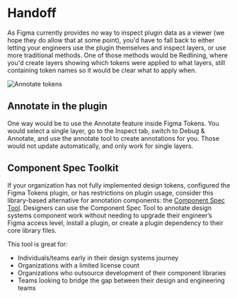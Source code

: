 # Handoff

As Figma currently provides no way to inspect plugin data as a viewer (we hope they do allow that at some point), you'd have to fall back to either letting your engineers use the plugin themselves and inspect layers, or use more traditional methods. One of those methods would be Redlining, where you'd create layers showing which tokens were applied to what layers, still containing token names so it would be clear what to apply when.

<img src="/annotate-1.gif" alt="Annotate tokens" />

## Annotate in the plugin
One way would be to use the Annotate feature inside Figma Tokens. You would select a single layer, go to the Inspect tab, switch to Debug & Annotate, and use the annotate tool to create annotations for you. Those would not update automatically, and only work for single layers.

## Component Spec Toolkit
If your organization has not fully implemented design tokens, configured the Figma Tokens plugin, or has restrictions on plugin usage, consider this library-based alternative for annotation components: the [Component Spec Tool](https://bit.ly/3HYxszW). Designers can use the Component Spec Tool to annotate design systems component work without needing to upgrade their engineer’s Figma access level, install a plugin, or create a plugin dependency to their core library files. 

This tool is great for:
- Individuals/teams early in their design systems journey
- Organizations with a limited license count
- Organizations who outsource development of their component libraries
- Teams looking to bridge the gap between their design and engineering teams
